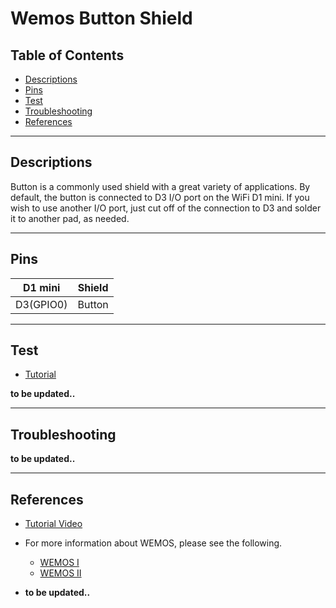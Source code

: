 # Wemos Button Shield

## Table of Contents

-   [Descriptions](#descriptions)
-   [Pins](#pins)
-   [Test](#test-code)
-   [Troubleshooting](#troubleshooting)
-   [References](#references)

---

## Descriptions

Button is a commonly used shield with a great variety of applications. By default, the button is connected to D3 I/O port on the WiFi D1 mini. If you wish to use another I/O port, just cut off of the connection to D3 and solder it to another pad, as needed.

---

## Pins

| D1 mini   | Shield |
| --------- | ------ |
| D3(GPIO0) | Button |

---

## Test

-   [Tutorial](https://bit.ly/2Pg4dDa)

**to be updated..**

---

## Troubleshooting

**to be updated..**

---

## References

-   [Tutorial Video](https://www.youtube.com/watch?v=iEkGRI8_txE)

-   For more information about WEMOS, please see the following.

    -   [WEMOS I](https://www.youtube.com/watch?v=G73fiaOpUAc)
    -   [WEMOS II](https://www.youtube.com/watch?v=TKN9WmunCQU)

-   **to be updated..**
